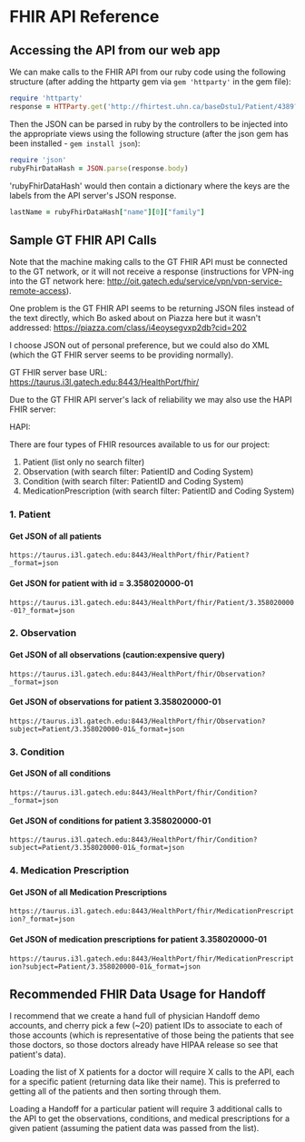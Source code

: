 # FHIR API Reference

## Accessing the API from our web app

We can make calls to the FHIR API from our ruby code using the following
structure (after adding the httparty gem via `gem 'httparty'` in the gem file):

```ruby
require 'httparty'
response = HTTParty.get('http://fhirtest.uhn.ca/baseDstu1/Patient/4389?_format=json')
```

Then the JSON can be parsed in ruby by the controllers to be injected into the
appropriate views using the following structure (after the json gem has been
installed - `gem install json`):

```ruby
require 'json'
rubyFhirDataHash = JSON.parse(response.body)
```

'rubyFhirDataHash' would then contain a dictionary where the keys are the
labels from the API server's JSON response.

```ruby
lastName = rubyFhirDataHash["name"][0]["family"]
```

## Sample GT FHIR API Calls

Note that the machine making calls to the GT FHIR API must be connected to the
GT network, or it will not receive a response (instructions for VPN-ing into
the GT network here: http://oit.gatech.edu/service/vpn/vpn-service-remote-access).

One problem is the GT FHIR API seems to be returning JSON files instead of the
text directly, which Bo asked about on Piazza here but it wasn't addressed:
https://piazza.com/class/i4eoysegvxp2db?cid=202

I choose JSON out of personal preference, but we could also do XML (which the
GT FHIR server seems to be providing normally).

GT FHIR server base URL:
https://taurus.i3l.gatech.edu:8443/HealthPort/fhir/

Due to the GT FHIR API server's lack of reliability we may also use the HAPI FHIR server:

HAPI: 

There are four types of FHIR resources available to us for our project:

1. Patient (list only no search filter)
2. Observation (with search filter: PatientID and Coding System)
3. Condition (with search filter: PatientID and Coding System)
4. MedicationPrescription (with search filter: PatientID and Coding System)

### 1. Patient

#### Get JSON of all patients

`https://taurus.i3l.gatech.edu:8443/HealthPort/fhir/Patient?_format=json`

#### Get JSON for patient with id = 3.358020000-01

`https://taurus.i3l.gatech.edu:8443/HealthPort/fhir/Patient/3.358020000-01?_format=json`

### 2. Observation

#### Get JSON of all observations (caution:expensive query)

`https://taurus.i3l.gatech.edu:8443/HealthPort/fhir/Observation?_format=json`

#### Get JSON of observations for patient 3.358020000-01

`https://taurus.i3l.gatech.edu:8443/HealthPort/fhir/Observation?subject=Patient/3.358020000-01&_format=json`

### 3. Condition

#### Get JSON of all conditions

`https://taurus.i3l.gatech.edu:8443/HealthPort/fhir/Condition?_format=json`

#### Get JSON of conditions for patient 3.358020000-01

`https://taurus.i3l.gatech.edu:8443/HealthPort/fhir/Condition?subject=Patient/3.358020000-01&_format=json`

### 4. Medication Prescription

#### Get JSON of all Medication Prescriptions

`https://taurus.i3l.gatech.edu:8443/HealthPort/fhir/MedicationPrescription?_format=json`

#### Get JSON of medication prescriptions for patient 3.358020000-01

`https://taurus.i3l.gatech.edu:8443/HealthPort/fhir/MedicationPrescription?subject=Patient/3.358020000-01&_format=json`

## Recommended FHIR Data Usage for Handoff

I recommend that we create a hand full of physician Handoff demo accounts, and
cherry pick a few (~20) patient IDs to associate to each of those accounts
(which is representative of those being the patients that see those doctors, so
those doctors already have HIPAA release so see that patient's data).

Loading the list of X patients for a doctor will require X calls to the API,
each for a specific patient (returning data like their name). This is preferred
to getting all of the patients and then sorting through them.

Loading a Handoff for a particular patient will require 3 additional calls to
the API to get the observations, conditions, and medical prescriptions for a
given patient (assuming the patient data was passed from the list).
